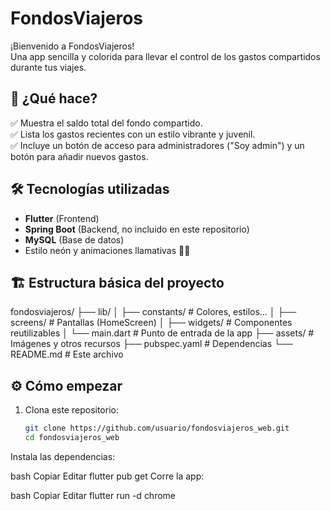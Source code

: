 # FondosViajeros

¡Bienvenido a FondosViajeros!  
Una app sencilla y colorida para llevar el control de los gastos compartidos durante tus viajes.

## 🚀 ¿Qué hace?
✅ Muestra el saldo total del fondo compartido.  
✅ Lista los gastos recientes con un estilo vibrante y juvenil.  
✅ Incluye un botón de acceso para administradores ("Soy admin") y un botón para añadir nuevos gastos.

## 🛠️ Tecnologías utilizadas
- **Flutter** (Frontend)
- **Spring Boot** (Backend, no incluido en este repositorio)
- **MySQL** (Base de datos)
- Estilo neón y animaciones llamativas 🎨✨

## 🏗️ Estructura básica del proyecto
fondosviajeros/
├── lib/
│ ├── constants/ # Colores, estilos...
│ ├── screens/ # Pantallas (HomeScreen)
│ ├── widgets/ # Componentes reutilizables
│ └── main.dart # Punto de entrada de la app
├── assets/ # Imágenes y otros recursos
├── pubspec.yaml # Dependencias
└── README.md # Este archivo


## ⚙️ Cómo empezar
1. Clona este repositorio:
   ```bash
   git clone https://github.com/usuario/fondosviajeros_web.git
   cd fondosviajeros_web

Instala las dependencias:

bash
Copiar
Editar
flutter pub get
Corre la app:

bash
Copiar
Editar
flutter run -d chrome
